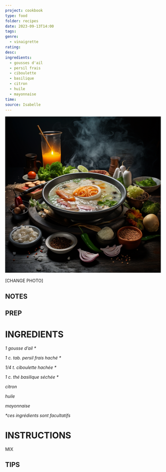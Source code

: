 ```yaml
---
project: cookbook
type: food
folder: recipes
date: 2023-09-13T14:00
tags: 
genre:
  - vinaigrette
rating: 
desc: 
ingredients:
  - gousses d'ail
  - persil frais
  - ciboulette
  - basilique
  - citron
  - huile
  - mayonnaise
time: 
source: Isabelle
---
```


![IMAGE](_default.png)


[CHANGE PHOTO]


## NOTES




## PREP


# INGREDIENTS

_1 gousse d’ail *_

_1 c. tab. persil frais haché *_

_1/4 t. ciboulette hachée *_

_1 c. thé basilique séchée *_

_citron_

_huile_

_mayonnaise_

_*ces ingrédients sont facultatifs_


# INSTRUCTIONS

MIX

## TIPS



